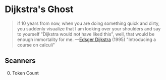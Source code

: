 # Dijkstra's Ghost

> if 10 years from now, when you are doing something quick and dirty, you suddenly visualize that I am looking over your shoulders and say to yourself "Dijkstra would not have liked this", well, that would be enough immortality for me. —[Edsger Dijkstra](http://en.wikiquote.org/wiki/Edsger_W._Dijkstra) (1995) "Introducing a course on calculi"

## Scanners

0. Token Count
